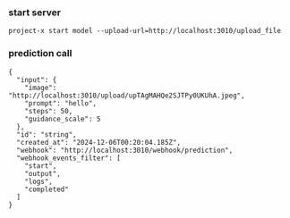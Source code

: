 ### start server
`project-x start model --upload-url=http://localhost:3010/upload_file`

### prediction call
```
{
  "input": {
    "image": "http://localhost:3010/upload/upTAgMAHQe2SJTPy0UKUhA.jpeg",
    "prompt": "hello",
    "steps": 50,
    "guidance_scale": 5
  },
  "id": "string",
  "created_at": "2024-12-06T00:20:04.185Z",
  "webhook": "http://localhost:3010/webhook/prediction",
  "webhook_events_filter": [
    "start",
    "output",
    "logs",
    "completed"
  ]
}
```